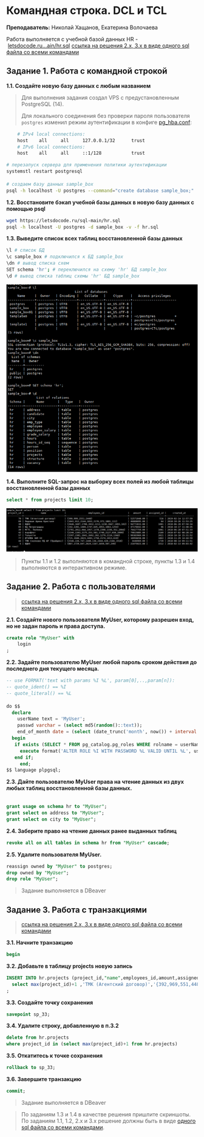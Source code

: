 # Командная строка. DCL и TCL

**Преподаватель:** Николай Хащанов, Екатерина Волочаева

Работа выполняется с учебной базой данных HR - [letsdocode.ru...ain/hr.sql](https://letsdocode.ru/sql-main/hr.sql)
[ссылка на решения 2.x, 3.x в виде одного sql файла со всеми командами](part1.sql)

## **Задание 1. Работа с командной строкой** 

**1.1. Создайте новую базу данных с любым названием**

> Для выполнения задания создал VPS с предустановленным PostgreSQL (14).
> 
> Для локального соединения без проверки пароля пользователя ```postgres``` изменил режим аутентификации в конфиге [ pg_hba.conf](https://devmems.ru/library/article/16):
> 
```bash
 	# IPv4 local connections:
 	host    all     all     127.0.0.1/32      trust
 	# IPv6 local connections:
 	host    all     all     ::1/128           trust
 ```

```bash
# перезапуск сервера для применения политики аутентификации
systemstl restart postgresql 

# создаем базу данных sample_box
psql -h localhost -U postgres --command="create database sample_box;"

```

**1.2. Восстановите бэкап учебной базы данных в новую базу данных с помощью psql**

```bash
wget https://letsdocode.ru/sql-main/hr.sql
psql -h localhost -U postgres -d sample_box -v -f hr.sql

```

**1.3. Выведите список всех таблиц восстановленной базы данных**

```bash
\l # список БД
\c sample_box # подключился к БД sample_box
\dn # вывод списка схем
SET schema 'hr'; # переключился на схему 'hr' БД sample_box
\d # вывод списка таблиц схемы 'hr' БД sample_box
```

![](assets/hr-list-tables.png)

**1.4. Выполните SQL-запрос на выборку всех полей из любой таблицы восстановленной базы данных**

```sql
select * from projects limit 10;
```

![](assets/hr-projects-select.png)

>Пункты 1.1 и 1.2 выполняются в командной строке, пункты 1.3 и 1.4 выполняются в интерактивном режиме.

## **Задание 2. Работа с пользователями**  
> [ссылка на решения 2.x, 3.x в виде одного sql файла со всеми командами](part1.sql)

**2.1. Создайте нового пользователя MyUser, которому разрешен вход, но не задан пароль и права доступа.**  

```sql
create role "MyUser" with
	login
;
```

**2.2. Задайте пользователю MyUser любой пароль сроком действия до последнего дня текущего месяца.**  

```sql
-- use FORMAT('text with params %I %L', param[0],..,param[n]):
-- quote_ident() == %I
-- quote_literal() == %L

do $$
  declare
    userName text = 'MyUser';
	passwd varchar = (select md5(random()::text));
    end_of_month date = (select (date_trunc('month', now()) + interval '1 month - 1 day')::date);
  begin
   if exists (SELECT * FROM pg_catalog.pg_roles WHERE rolname = userName) then
     execute format('ALTER ROLE %I WITH PASSWORD %L VALID UNTIL %L', userName, passwd,end_of_month);
   end if;
     end;
$$ language plpgsql;

```

**2.3. Дайте пользователю MyUser права на чтение данных из двух любых таблиц восстановленной базы данных.** 

```sql

grant usage on schema hr to "MyUser";
grant select on address to "MyUser";
grant select on city to "MyUser";

```

**2.4. Заберите право на чтение данных ранее выданных таблиц**

```sql
revoke all on all tables in schema hr from "MyUser" cascade;
```

**2.5. Удалите пользователя MyUser.**

```sql
reassign owned by "MyUser" to postgres;
drop owned by "MyUser";
drop role "MyUser";
```


> Задание выполняется в DBeaver
> 

## **Задание 3. Работа с транзакциями**  
> [ссылка на решения 2.x, 3.x в виде одного sql файла со всеми командами](part1.sql)

 **3.1. Начните транзакцию**
 
```sql
begin
```

**3.2. Добавьте в таблицу projects новую запись**

```sql
INSERT INTO hr.projects (project_id,"name",employees_id,amount,assigned_id,created_at)
  select max(project_id)+1 ,'ТМК (Агентский договор)','{392,969,551,448}',1024.00,516,now() from hr.projects
;
```

**3.3. Создайте точку сохранения**

```sql
savepoint sp_33;
```

**3.4. Удалите строку, добавленную в п.3.2**

```sql
delete from hr.projects
where project_id in (select max(project_id)+1 from hr.projects)
```

**3.5. Откатитесь к точке сохранения**

```sql
rollback to sp_33;
```

**3.6. Завершите транзакцию**

```sql
commit;
```


> Задание выполняется в DBeaver

> По заданиям 1.3 и 1.4 в качестве решения пришлите скриншоты.  
> По заданиям 1.1, 1.2, 2.х и 3.х решение должны быть в виде [одного sql файла со всеми командами](part1.sql).
> 
